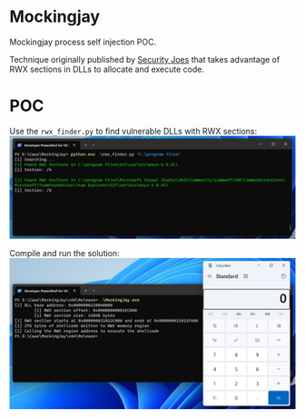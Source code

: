 # Mockingjay
Mockingjay process self injection POC.

Technique originally published by [Security Joes](https://www.securityjoes.com/post/process-mockingjay-echoing-rwx-in-userland-to-achieve-code-execution) that takes advantage of RWX sections in DLLs to allocate and execute code.  

# POC
Use the `rwx_finder.py` to find vulnerable DLLs with RWX sections:
![](imgs/rwx_finder.png)

Compile and run the solution:
![](imgs/mockingjay.png)

